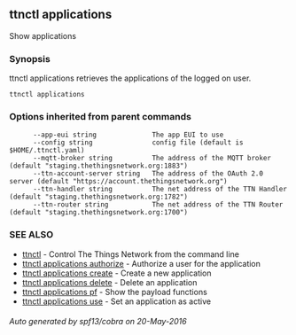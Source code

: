 ## ttnctl applications

Show applications

### Synopsis


ttnctl applications retrieves the applications of the logged on user.

```
ttnctl applications
```

### Options inherited from parent commands

```
      --app-eui string              The app EUI to use
      --config string               config file (default is $HOME/.ttnctl.yaml)
      --mqtt-broker string          The address of the MQTT broker (default "staging.thethingsnetwork.org:1883")
      --ttn-account-server string   The address of the OAuth 2.0 server (default "https://account.thethingsnetwork.org")
      --ttn-handler string          The net address of the TTN Handler (default "staging.thethingsnetwork.org:1782")
      --ttn-router string           The net address of the TTN Router (default "staging.thethingsnetwork.org:1700")
```

### SEE ALSO
* [ttnctl](ttnctl)	 - Control The Things Network from the command line
* [ttnctl applications authorize](ttnctl_applications_authorize)	 - Authorize a user for the application
* [ttnctl applications create](ttnctl_applications_create)	 - Create a new application
* [ttnctl applications delete](ttnctl_applications_delete)	 - Delete an application
* [ttnctl applications pf](ttnctl_applications_pf)	 - Show the payload functions
* [ttnctl applications use](ttnctl_applications_use)	 - Set an application as active

###### Auto generated by spf13/cobra on 20-May-2016
